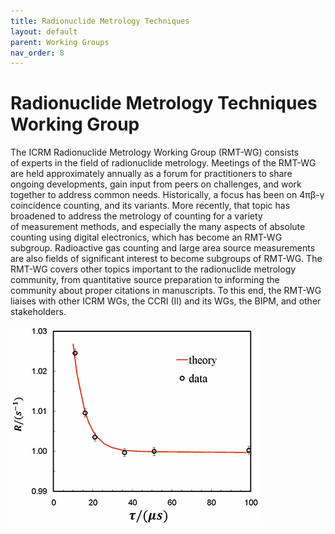```yaml
---
title: Radionuclide Metrology Techniques
layout: default
parent: Working Groups
nav_order: 8
---
```


# Radionuclide Metrology Techniques Working Group

The ICRM Radionuclide Metrology Working Group (RMT-WG) consists of experts in
the field of radionuclide metrology. Meetings of the RMT-WG are held
approximately annually as a forum for practitioners to share ongoing
developments, gain input from peers on challenges, and work together to address
common needs. Historically, a focus has been on 4πβ-γ coincidence counting, and
its variants. More recently, that topic has broadened to address the metrology
of counting for a variety of measurement methods, and especially the many
aspects of absolute counting using digital electronics, which has become an
RMT-WG subgroup. Radioactive gas counting and large area source measurements are
also fields of significant interest to become subgroups of RMT-WG. The RMT-WG
covers other topics important to the radionuclide metrology community, from
quantitative source preparation to informing the community about proper
citations in manuscripts. To this end, the RMT-WG liaises with other ICRM WGs,
the CCRI (II) and its WGs, the BIPM, and other stakeholders.

![Th-229 graph](./images/th-229.png)
